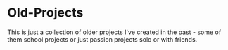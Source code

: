 # Old-Projects
This is just a collection of older projects I've created in the past - some of them school projects or just passion projects solo or with friends.
